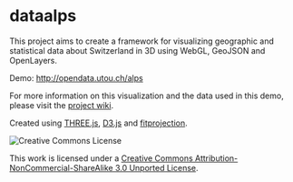 dataalps
========

This project aims to create a framework for visualizing geographic and statistical data about Switzerland in 3D using WebGL, GeoJSON and OpenLayers.

Demo: http://opendata.utou.ch/alps

For more information on this visualization and the data used in this demo, please visit the [project wiki](http://make.opendata.ch/wiki/project:dataalps).

Created using [THREE.js](http://threejs.org/docs/), [D3.js](http://d3js.org/) and [fitprojection](https://gist.github.com/1756257).

![Creative Commons License](http://i.creativecommons.org/l/by-nc-sa/3.0/88x31.png)

This work is licensed under a [Creative Commons Attribution-NonCommercial-ShareAlike 3.0 Unported License](http://creativecommons.org/licenses/by-nc-sa/3.0/).
